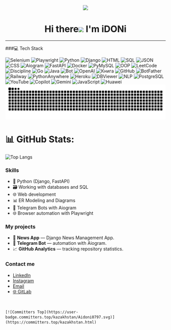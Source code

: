 <p align="center" ><img  src = "https://github.com/7oSkaaa/7oSkaaa/blob/main/Images/about_me.gif?raw=true" width = 100px></p>

<h1 align="center">
 Hi there<img src="wave.gif" height="60px"> I'm iDONi
</h1>


_____________________________________________________________________________________________________________________________________________________________
###💻 Tech Stack

![Selenium](https://img.shields.io/badge/Selenium-43B02A?style=for-the-badge&logo=selenium&logoColor=white) 
![Playwright](https://img.shields.io/badge/Playwright-2EAD33?style=for-the-badge&logo=playwright&logoColor=white)
![Python](https://img.shields.io/badge/Python-3776AB?style=for-the-badge&logo=python&logoColor=white)
![Django](https://img.shields.io/badge/Django-092E20?style=for-the-badge&logo=django&logoColor=white)
![HTML](https://img.shields.io/badge/HTML5-E34F26?style=for-the-badge&logo=html5&logoColor=white)
![SQL](https://img.shields.io/badge/SQL-4479A1?style=for-the-badge&logo=sql&logoColor=white)
![JSON](https://img.shields.io/badge/JSON-000000?style=for-the-badge&logo=json&logoColor=white)
![CSS](https://img.shields.io/badge/CSS-1572B6?style=for-the-badge&logo=css3&logoColor=white)
![Aiogram](https://img.shields.io/badge/Aiogram-2CA5E0?style=for-the-badge&logo=telegram&logoColor=white)
![FastAPI](https://img.shields.io/badge/FastAPI-009688?style=for-the-badge&logo=fastapi&logoColor=white)
![Docker](https://img.shields.io/badge/Docker-2496ED?style=for-the-badge&logo=docker&logoColor=white)
![PyMySQL](https://img.shields.io/badge/PyMySQL-4479A1?style=for-the-badge&logo=mysql&logoColor=white)
![OOP](https://img.shields.io/badge/OOP-00599C?style=for-the-badge&logo=python&logoColor=white)
![LeetCode](https://img.shields.io/badge/LeetCode-FFA116?style=for-the-badge&logo=leetcode&logoColor=black)
![Discipline](https://img.shields.io/badge/Discipline%20-00C957?style=for-the-badge&logoColor=white)
 ![Go](https://img.shields.io/badge/Go-00ADD8?style=for-the-badge&logo=go&logoColor=white)
 ![Java](https://img.shields.io/badge/Java-007396?style=for-the-badge&logo=java&logoColor=white)
![Bot](https://img.shields.io/badge/Bot-Telegram-blue?style=for-the-badge&logo=telegram&logoColor=white)
![OpenAI](https://img.shields.io/badge/OpenAI-412991?style=for-the-badge&logo=openai&logoColor=white)
![Книга](https://img.shields.io/badge/Книга-412991?style=for-the-badge&logo=book&logoColor=white)
![GitHub](https://img.shields.io/badge/GitHub-181717?style=for-the-badge&logo=github&logoColor=white)
![BotFather](https://img.shields.io/badge/BotFather-000000?style=for-the-badge&logo=telegram&logoColor=white)
![Railway](https://img.shields.io/badge/Railway-000000?style=for-the-badge&logo=railway&logoColor=white)
![PythonAnywhere](https://img.shields.io/badge/PythonAnywhere-3776AB?style=for-the-badge&logo=python&logoColor=white)
![Heroku](https://img.shields.io/badge/Heroku-430098?style=for-the-badge&logo=heroku&logoColor=white)
![DBViewer](https://img.shields.io/badge/DBViewer-4479A1?style=for-the-badge&logo=database&logoColor=white)
![NLP](https://img.shields.io/badge/NLP-000000?style=for-the-badge&logo=spacy&logoColor=white)
![PostgreSQL](https://img.shields.io/badge/PostgreSQL-316192?style=for-the-badge&logo=postgresql&logoColor=white)
![YouTube](https://img.shields.io/badge/YouTube-FF0000?style=for-the-badge&logo=youtube&logoColor=white)
![Copilot](https://img.shields.io/badge/GitHub_Copilot-5C5CFF?style=for-the-badge&logo=github&logoColor=white)
![Gemini](https://img.shields.io/badge/Gemini-4285F4?style=for-the-badge&logo=google&logoColor=white)
![JavaScript](https://img.shields.io/badge/JavaScript-F7DF1E?style=for-the-badge&logo=javascript&logoColor=black)
![Huawei](https://img.shields.io/badge/Huawei-E60026?style=for-the-badge&logo=huawei&logoColor=white)
![Snake animation](https://raw.githubusercontent.com/CurtisChou-51/CurtisChou-51/output/github-contribution-grid-snake.svg)



# 📊 GitHub Stats:
![Top Langs](https://github-readme-stats.vercel.app/api/top-langs/?username=Aidoni0797&theme=radical&hide_border=false&layout=compact&langs_count=10)


### Skills
- 🐍 Python (Django, FastAPI)
- 🗃️ Working with databases and SQL
- 🌐 Web development
- 📊 ER Modeling and Diagrams
- 🤖 Telegram Bots with Aiogram
- 🌐 Browser automation with Playwright

### My projects
- 📰 **News App** — Django News Management App.
- 🤖 **Telegram Bot** — automation with Aiogram.
- 📈 **GitHub Analytics** — tracking repository statistics.

### Contact me
- [LinkedIn](https://www.linkedin.com/in/ai-doni-102a7b308)
- [Instagram](https://www.instagram.com/python_developer_idoni/)
- [Email](mailto:a19071997@mail.ru)
- [🌐 GitLab](https://gitlab.com/aidoni0797)
```


[![Committers Top](https://user-badge.committers.top/kazakhstan/Aidoni0797.svg)](https://committers.top/kazakhstan.html)

